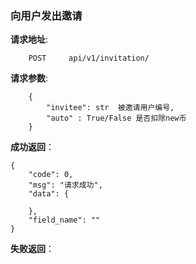 ### 向用户发出邀请

**请求地址**:
```
    POST     api/v1/invitation/
```

**请求参数**:
```
    {
        "invitee": str  被邀请用户编号, 
        "auto" : True/False 是否扣除new币
    }
```


**成功返回**：
```
{
    "code": 0,
    "msg": "请求成功",
    "data": {
         
    },
    "field_name": ""
}
```

**失败返回**：
```

```